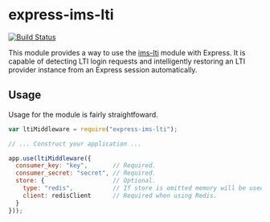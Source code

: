 # express-ims-lti

[![Build Status](https://travis-ci.org/Tape/express-ims-lti.svg?branch=master)](https://travis-ci.org/Tape/express-ims-lti)

This module provides a way to use the [ims-lti](https://github.com/omsmith/ims-lti) module with Express. It is capable of detecting LTI login requests and intelligently restoring an LTI provider instance from an Express session automatically.

## Usage

Usage for the module is fairly straightfoward.

```js
var ltiMiddleware = require("express-ims-lti");

// ... Construct your application ...

app.use(ltiMiddleware({
  consumer_key: "key",       // Required.
  consumer_secret: "secret", // Required.
  store: {                   // Optional.
    type: "redis",           // If store is omitted memory will be used.
    client: redisClient      // Required when using Redis.
  }
}));
```
